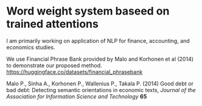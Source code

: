 # Word weight system baseed on trained attentions

I am primarily working on application of NLP for finance, accounting, and economics studies. 

We use Financial Phrase Bank provided by Malo and Korhonen et al (2014) to demonstrate our proposed method. 
https://huggingface.co/datasets/financial_phrasebank


Malo P., Sinha A., Korhonen P., Wallenius P., Takala P. (2014) 
Good debt or bad debt: Detecting semantic orientations in economic texts,
*Journal of the Association for Information Science and Technology* 
**65**
